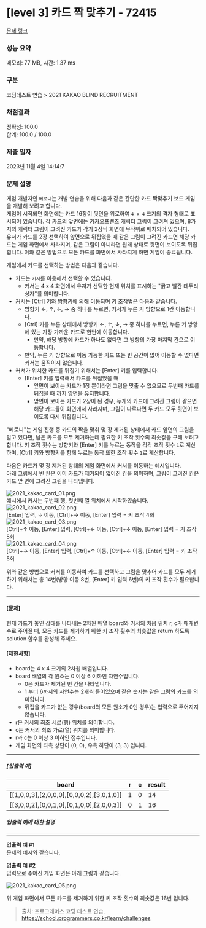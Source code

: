 # [level 3] 카드 짝 맞추기 - 72415 

[문제 링크](https://school.programmers.co.kr/learn/courses/30/lessons/72415) 

### 성능 요약

메모리: 77 MB, 시간: 1.37 ms

### 구분

코딩테스트 연습 > 2021 KAKAO BLIND RECRUITMENT

### 채점결과

정확성: 100.0<br/>합계: 100.0 / 100.0

### 제출 일자

2023년 11월 4일 14:14:7

### 문제 설명

<p>게임 개발자인 <code>베로니</code>는 개발 연습을 위해 다음과 같은 간단한 카드 짝맞추기 보드 게임을 개발해 보려고 합니다.<br>
게임이 시작되면 화면에는 카드 16장이 뒷면을 위로하여 <code>4 x 4</code> 크기의 격자 형태로 표시되어 있습니다. 각 카드의 앞면에는 카카오프렌즈 캐릭터 그림이 그려져 있으며, 8가지의 캐릭터 그림이 그려진 카드가 각기 2장씩 화면에 무작위로 배치되어 있습니다.<br>
유저가 카드를 2장 선택하여 앞면으로 뒤집었을 때 같은 그림이 그려진 카드면 해당 카드는 게임 화면에서 사라지며, 같은 그림이 아니라면 원래 상태로 뒷면이 보이도록 뒤집힙니다. 이와 같은 방법으로 모든 카드를 화면에서 사라지게 하면 게임이 종료됩니다.</p>

<p>게임에서 카드를 선택하는 방법은 다음과 같습니다.</p>

<ul>
<li>카드는 <code>커서</code>를 이용해서 선택할 수 있습니다.

<ul>
<li>커서는 4 x 4 화면에서 유저가 선택한 현재 위치를 표시하는 "굵고 빨간 테두리 상자"를 의미합니다.</li>
</ul></li>
<li>커서는 [Ctrl] 키와 방향키에 의해 이동되며 키 조작법은 다음과 같습니다.

<ul>
<li>방향키 ←, ↑, ↓, → 중 하나를 누르면, 커서가 누른 키 방향으로 1칸 이동합니다.</li>
<li>[Ctrl] 키를 누른 상태에서 방향키 ←, ↑, ↓, → 중 하나를 누르면, 누른 키 방향에 있는 가장 가까운 카드로 한번에 이동합니다.

<ul>
<li>만약, 해당 방향에 카드가 하나도 없다면 그 방향의 가장 마지막 칸으로 이동합니다.</li>
</ul></li>
<li>만약, 누른 키 방향으로 이동 가능한 카드 또는 빈 공간이 없어 이동할 수 없다면 커서는 움직이지 않습니다.</li>
</ul></li>
<li>커서가 위치한 카드를 뒤집기 위해서는 [Enter] 키를 입력합니다.

<ul>
<li>[Enter] 키를 입력해서 카드를 뒤집었을 때

<ul>
<li>앞면이 보이는 카드가 1장 뿐이라면 그림을 맞출 수 없으므로 두번째 카드를 뒤집을 때 까지 앞면을 유지합니다.</li>
<li>앞면이 보이는 카드가 2장이 된 경우, 두개의 카드에 그려진 그림이 같으면 해당 카드들이 화면에서 사라지며, 그림이 다르다면 두 카드 모두 뒷면이 보이도록 다시 뒤집힙니다.</li>
</ul></li>
</ul></li>
</ul>

<p>"베로니"는 게임 진행 중 카드의 짝을 맞춰 몇 장 제거된 상태에서 카드 앞면의 그림을 알고 있다면, 남은 카드를 모두 제거하는데 필요한 키 조작 횟수의 최솟값을 구해 보려고 합니다. 키 조작 횟수는 방향키와 [Enter] 키를 누르는 동작을 각각 조작 횟수 <code>1</code>로 계산하며, [Ctrl] 키와 방향키를 함께 누르는 동작 또한 조작 횟수 <code>1</code>로 계산합니다.</p>

<p>다음은 카드가 몇 장 제거된 상태의 게임 화면에서 커서를 이동하는 예시입니다.<br>
아래 그림에서 빈 칸은 이미 카드가 제거되어 없어진 칸을 의미하며, 그림이 그려진 칸은 카드 앞 면에 그려진 그림을 나타냅니다.</p>

<p><img src="https://grepp-programmers.s3.ap-northeast-2.amazonaws.com/files/production/bd1c06b3-6684-480a-85e6-53f1123b0770/2021_kakao_card_01.png" title="" alt="2021_kakao_card_01.png"><br>
예시에서 커서는 두번째 행, 첫번째 열 위치에서 시작하였습니다.<br>
<img src="https://grepp-programmers.s3.ap-northeast-2.amazonaws.com/files/production/8d9008a0-a933-44c7-92a8-96b701483d6e/2021_kakao_card_02.png" title="" alt="2021_kakao_card_02.png"><br>
[Enter] 입력, ↓ 이동, [Ctrl]+→ 이동, [Enter] 입력 = 키 조작 4회<br>
<img src="https://grepp-programmers.s3.ap-northeast-2.amazonaws.com/files/production/89b256d7-b8a8-4fb1-a1f4-84407a029d03/2021_kakao_card_03.png" title="" alt="2021_kakao_card_03.png"><br>
[Ctrl]+↑ 이동, [Enter] 입력, [Ctrl]+← 이동, [Ctrl]+↓ 이동, [Enter] 입력 = 키 조작 5회<br>
<img src="https://grepp-programmers.s3.ap-northeast-2.amazonaws.com/files/production/96b37dbd-bba1-47e0-89e5-7a3e518eab24/2021_kakao_card_04.png" title="" alt="2021_kakao_card_04.png"><br>
[Ctrl]+→ 이동, [Enter] 입력, [Ctrl]+↑ 이동, [Ctrl]+← 이동, [Enter] 입력 = 키 조작 5회</p>

<p>위와 같은 방법으로 커서를 이동하여 카드를 선택하고 그림을 맞추어 카드를 모두 제거하기 위해서는 총 14번(방향 이동 8번, [Enter] 키 입력 6번)의 키 조작 횟수가 필요합니다.</p>

<hr>

<h4><strong>[문제]</strong></h4>

<p>현재 카드가 놓인 상태를 나타내는 2차원 배열 board와 커서의 처음 위치 r, c가 매개변수로 주어질 때, 모든 카드를 제거하기 위한 키 조작 횟수의 최솟값을 return 하도록 solution 함수를 완성해 주세요.</p>

<h4><strong>[제한사항]</strong></h4>

<ul>
<li>board는 4 x 4 크기의 2차원 배열입니다.</li>
<li>board 배열의 각 원소는 0 이상 6 이하인 자연수입니다.

<ul>
<li>0은 카드가 제거된 빈 칸을 나타냅니다.</li>
<li>1 부터 6까지의 자연수는 2개씩 들어있으며 같은 숫자는 같은 그림의 카드를 의미합니다.</li>
<li>뒤집을 카드가 없는 경우(board의 모든 원소가 0인 경우)는 입력으로 주어지지 않습니다.</li>
</ul></li>
<li>r은 커서의 최초 세로(행) 위치를 의미합니다.</li>
<li>c는 커서의 최초 가로(열) 위치를 의미합니다.</li>
<li>r과 c는 0 이상 3 이하인 정수입니다.</li>
<li>게임 화면의 좌측 상단이 (0, 0), 우측 하단이 (3, 3) 입니다.</li>
</ul>

<hr>

<h5><strong>[입출력 예]</strong></h5>
<table class="table">
        <thead><tr>
<th>board</th>
<th>r</th>
<th>c</th>
<th>result</th>
</tr>
</thead>
        <tbody><tr>
<td>[[1,0,0,3],[2,0,0,0],[0,0,0,2],[3,0,1,0]]</td>
<td>1</td>
<td>0</td>
<td>14</td>
</tr>
<tr>
<td>[[3,0,0,2],[0,0,1,0],[0,1,0,0],[2,0,0,3]]</td>
<td>0</td>
<td>1</td>
<td>16</td>
</tr>
</tbody>
      </table>
<h5><strong>입출력 예에 대한 설명</strong></h5>

<hr>

<p><strong>입출력 예 #1</strong><br>
문제의 예시와 같습니다.</p>

<p><strong>입출력 예 #2</strong><br>
입력으로 주어진 게임 화면은 아래 그림과 같습니다.</p>

<p><img src="https://grepp-programmers.s3.ap-northeast-2.amazonaws.com/files/production/5c6e8d3f-2427-42b8-893b-5677cb45aa5d/2021_kakao_card_05.png" title="" alt="2021_kakao_card_05.png"></p>

<p>위 게임 화면에서 모든 카드를 제거하기 위한 키 조작 횟수의 최솟값은 16번 입니다.</p>


> 출처: 프로그래머스 코딩 테스트 연습, https://school.programmers.co.kr/learn/challenges